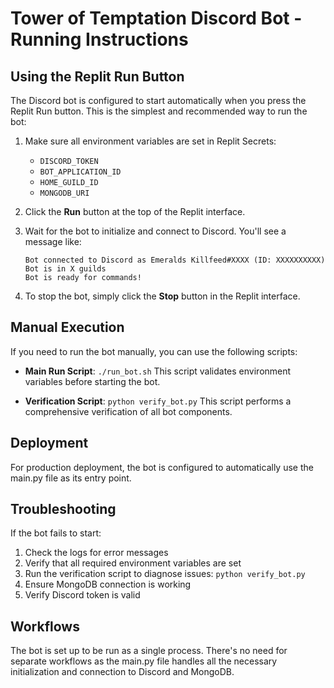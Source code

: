 # Tower of Temptation Discord Bot - Running Instructions

## Using the Replit Run Button

The Discord bot is configured to start automatically when you press the Replit Run button. This is the simplest and recommended way to run the bot:

1. Make sure all environment variables are set in Replit Secrets:
   - `DISCORD_TOKEN`
   - `BOT_APPLICATION_ID`
   - `HOME_GUILD_ID`
   - `MONGODB_URI`

2. Click the **Run** button at the top of the Replit interface.

3. Wait for the bot to initialize and connect to Discord. You'll see a message like:
   ```
   Bot connected to Discord as Emeralds Killfeed#XXXX (ID: XXXXXXXXXX)
   Bot is in X guilds
   Bot is ready for commands!
   ```

4. To stop the bot, simply click the **Stop** button in the Replit interface.

## Manual Execution

If you need to run the bot manually, you can use the following scripts:

- **Main Run Script**: `./run_bot.sh`
  This script validates environment variables before starting the bot.

- **Verification Script**: `python verify_bot.py`
  This script performs a comprehensive verification of all bot components.

## Deployment

For production deployment, the bot is configured to automatically use the main.py file as its entry point.

## Troubleshooting

If the bot fails to start:

1. Check the logs for error messages
2. Verify that all required environment variables are set
3. Run the verification script to diagnose issues: `python verify_bot.py`
4. Ensure MongoDB connection is working
5. Verify Discord token is valid

## Workflows

The bot is set up to be run as a single process. There's no need for separate workflows as the main.py file handles all the necessary initialization and connection to Discord and MongoDB.